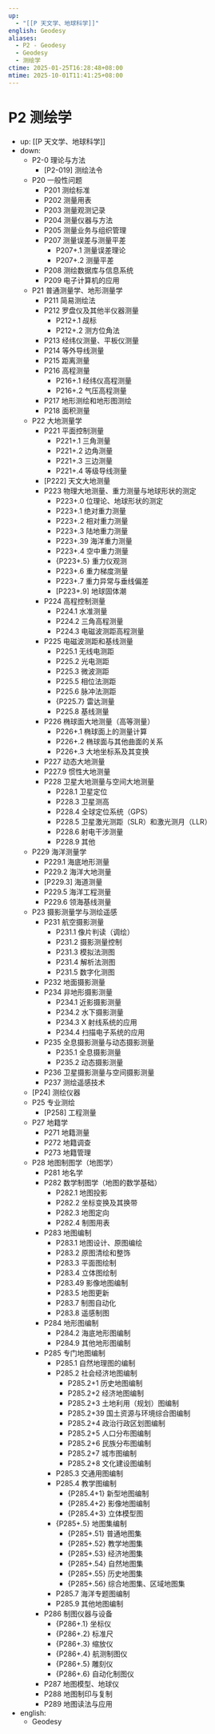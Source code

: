 ```yaml
---
up:
  - "[[P 天文学、地球科学]]"
english: Geodesy
aliases:
  - P2 - Geodesy
  - Geodesy
  - 测绘学
ctime: 2025-01-25T16:28:48+08:00
mtime: 2025-10-01T11:41:25+08:00
---
```


# P2 测绘学

- up: [[P 天文学、地球科学]]
- down:
	- P2-0 理论与方法
		- [P2-019] 测绘法令
	- P20 一般性问题
		- P201 测绘标准
		- P202 测量用表
		- P203 测量观测记录
		- P204 测量仪器与方法
		- P205 测量业务与组织管理
		- P207 测量误差与测量平差
			- P207+.1 测量误差理论
			- P207+.2 测量平差
		- P208 测绘数据库与信息系统
		- P209 电子计算机的应用
	- P21 普通测量学、地形测量学
		- P211 简易测绘法
		- P212 罗盘仪及其他半仪器测量
			- P212+.1 觇标
			- P212+.2 测方位角法
		- P213 经纬仪测量、平板仪测量
		- P214 等外导线测量
		- P215 距离测量
		- P216 高程测量
			- P216+.1 经纬仪高程测量
			- P216+.2 气压高程测量
		- P217 地形测绘和地形图测绘
		- P218 面积测量
	- P22 大地测量学
		- P221 平面控制测量
			- P221+.1 三角测量
			- P221+.2 边角测量
			- P221+.3 三边测量
			- P221+.4 等级导线测量
		- [P222] 天文大地测量
		- P223 物理大地测量、重力测量与地球形状的测定
			- P223+.0 位理论、地球形状的测定
			- P223+.1 绝对重力测量
			- P223+.2 相对重力测量
			- P223+.3 陆地重力测量
			- P223+.39 海洋重力测量
			- P223+.4 空中重力测量
			- {P223+.5} 重力仪观测
			- P223+.6 重力梯度测量
			- P223+.7 重力异常与垂线偏差
			- [P223+.9] 地球固体潮
		- P224 高程控制测量
			- P224.1 水准测量
			- P224.2 三角高程测量
			- P224.3 电磁波测距高程测量
		- P225 电磁波测距和基线测量
			- P225.1 无线电测距
			- P225.2 光电测距
			- P225.3 微波测距
			- P225.5 相位法测距
			- P225.6 脉冲法测距
			- {P225.7} 雷达测量
			- P225.8 基线测量
		- P226 椭球面大地测量（高等测量）
			- P226+.1 椭球面上的测量计算
			- P226+.2 椭球面与其他曲面的关系
			- P226+.3 大地坐标系及其变换
		- P227 动态大地测量
		- P227.9 惯性大地测量
		- P228 卫星大地测量与空间大地测量
			- P228.1 卫星定位
			- P228.3 卫星测高
			- P228.4 全球定位系统（GPS）
			- P228.5 卫星激光测距（SLR）和激光测月（LLR）
			- P228.6 射电干涉测量
			- P228.9 其他
	- P229 海洋测量学
		- P229.1 海底地形测量
		- P229.2 海洋大地测量
		- [P229.3] 海道测量
		- P229.5 海洋工程测量
		- P229.6 领海基线测量
	- P23 摄影测量学与测绘遥感
		- P231 航空摄影测量
			- P231.1 像片判读（调绘）
			- P231.2 摄影测量控制
			- P231.3 模拟法测图
			- P231.4 解析法测图
			- P231.5 数字化测图
		- P232 地面摄影测量
		- P234 非地形摄影测量
			- P234.1 近影摄影测量
			- P234.2 水下摄影测量
			- P234.3 X 射线系统的应用
			- P234.4 扫描电子系统的应用
		- P235 全息摄影测量与动态摄影测量
			- P235.1 全息摄影测量
			- P235.2 动态摄影测量
		- P236 卫星摄影测量与空间摄影测量
		- P237 测绘遥感技术
	- [P24] 测绘仪器
	- P25 专业测绘
		- [P258] 工程测量
	- P27 地籍学
		- P271 地籍测量
		- P272 地籍调查
		- P273 地籍管理
	- P28 地图制图学（地图学）
		- P281 地名学
		- P282 数学制图学（地图的数学基础）
			- P282.1 地图投影
			- P282.2 坐标变换及其换带
			- P282.3 地图定向
			- P282.4 制图用表
		- P283 地图编制
			- P283.1 地图设计、原图编绘
			- P283.2 原图清绘和整饰
			- P283.3 平面图绘制
			- P283.4 立体图绘制
			- P283.49 影像地图编制
			- P283.5 地图更新
			- P283.7 制图自动化
			- P283.8 遥感制图
		- P284 地形图编制
			- P284.2 海底地形图编制
			- P284.9 其他地形图编制
		- P285 专门地图编制
			- P285.1 自然地理图的编制
			- P285.2 社会经济地图编制
				- P285.2+1 历史地图编制
				- P285.2+2 经济地图编制
				- P285.2+3 土地利用（规划）图编制
				- P285.2+39 国土资源与环境综合图编制
				- P285.2+4 政治行政区划图编制
				- P285.2+5 人口分布图编制
				- P285.2+6 民族分布图编制
				- P285.2+7 城市图编制
				- P285.2+8 文化建设图编制
			- P285.3 交通用图编制
			- P285.4 教学图编制
				- {P285.4+1} 新型地图编制
				- {P285.4+2} 影像地图编制
				- {P285.4+3} 立体模型图
			- {P285+.5} 地图集编制
				- {P285+.51} 普通地图集
				- {P285+.52} 教学地图集
				- {P285+.53} 经济地图集
				- {P285+.54} 自然地图集
				- {P285+.55} 历史地图集
				- {P285+.56} 综合地图集、区域地图集
			- P285.7 海洋专题图编制
			- P285.9 其他地图编制
		- P286 制图仪器与设备
			- {P286+.1} 坐标仪
			- {P286+.2} 标准尺
			- {P286+.3} 缩放仪
			- {P286+.4} 航测制图仪
			- {P286+.5} 雕刻仪
			- {P286+.6} 自动化制图仪
		- P287 地图模型、地球仪
		- P288 地图制印与复制
		- P289 地图读法与应用
- english:
	- Geodesy
